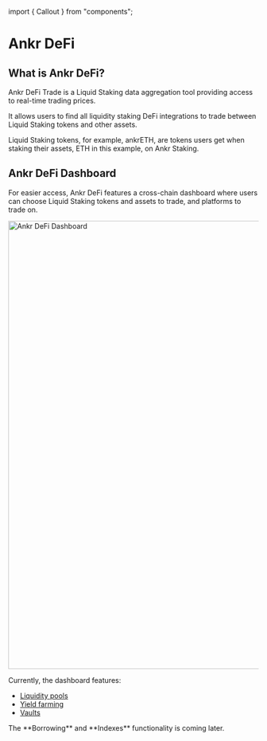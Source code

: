 import { Callout } from "components";

# Ankr DeFi 

## What is Ankr DeFi?

Ankr DeFi Trade is a Liquid Staking data aggregation tool providing access to real-time trading prices.

It allows users to find all liquidity staking DeFi integrations to trade between Liquid Staking tokens and other assets.

Liquid Staking tokens, for example, ankrETH, are tokens users get when staking their assets, ETH in this example, on Ankr Staking. 

## Ankr DeFi Dashboard 
For easier access, Ankr DeFi features a cross-chain dashboard where users can choose Liquid Staking tokens and assets to trade, and platforms to trade on.

<img src="/docs/defi/defi-dashboard.png" alt="Ankr DeFi Dashboard " class="responsive-pic" width="900" />

Currently, the dashboard features:
* [Liquidity pools](/staking/defi/liquidity-pools)
* [Yield farming](/staking/defi/yield-farming)
* [Vaults](/staking/defi/vaults)

<Callout>
The **Borrowing** and **Indexes** functionality is coming later.
</Callout>





